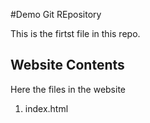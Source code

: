 #Demo Git REpository

This is the firtst file in this repo.

## Website Contents

Here the files in the website
1. index.html

